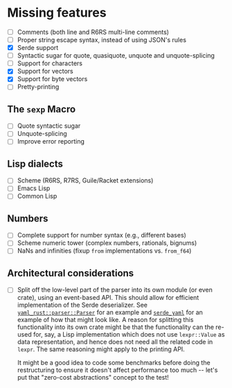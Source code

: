 # Missing features

- [ ] Comments (both line and R6RS multi-line comments)
- [ ] Proper string escape syntax, instead of using JSON's rules
- [X] Serde support
- [ ] Syntactic sugar for quote, quasiquote, unquote and unquote-splicing
- [ ] Support for characters
- [X] Support for vectors
- [X] Support for byte vectors
- [ ] Pretty-printing

## The `sexp` Macro

- [ ] Quote syntactic sugar
- [ ] Unquote-splicing
- [ ] Improve error reporting

## Lisp dialects

- [ ] Scheme (R6RS, R7RS, Guile/Racket extensions)
- [ ] Emacs Lisp
- [ ] Common Lisp

## Numbers

- [ ] Complete support for number syntax (e.g., different bases)
- [ ] Scheme numeric tower (complex numbers, rationals, bignums)
- [ ] NaNs and infinities (fixup `from` implementations vs. `from_f64`)

## Architectural considerations

- [ ] Split off the low-level part of the parser into its own module
  (or even crate), using an event-based API. This should allow for
  efficient implementation of the Serde deserializer. See
  [`yaml_rust::parser::Parser`] for an example and [`serde_yaml`] for
  an example of how that might look like. A reason for splitting this
  functionality into its own crate might be that the functionality can
  the re-used for, say, a Lisp implementation which does not use
  `lexpr::Value` as data representation, and hence does not need all
  the related code in `lexpr`. The same reasoning might apply to the
  printing API.

  It might be a good idea to code some benchmarks before doing the
  restructuring to ensure it doesn't affect performance too much --
  let's put that "zero-cost abstractions" concept to the test!

  [`yaml_rust::parser::Parser`]: https://docs.rs/yaml-rust/*/yaml_rust/parser/struct.Parser.html
  [`serde_yaml`]: https://github.com/dtolnay/serde-yaml/blob/master/src/de.rs
